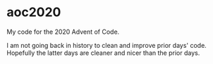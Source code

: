 # aoc2020

My code for the 2020 Advent of Code.

I am not going back in history to clean and improve prior days' code. Hopefully the latter days are cleaner and nicer than the prior days.
